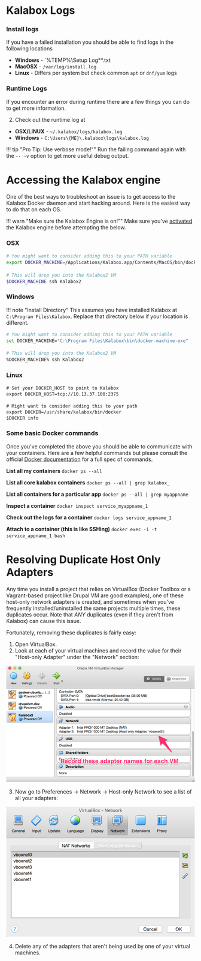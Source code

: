 Kalabox Logs
============

### Install logs

If you have a failed installation you should be able to find logs in the following
locations

* **Windows** - `%TEMP%\Setup Log**.txt
* **MacOSX** - `/var/log/install.log`
* **Linux** - Differs per system but check common `apt` or `dnf/yum` logs

### Runtime Logs

If you encounter an error during runtime there are a few things you can do to get more
information.


2. Check out the runtime log at
  * **OSX/LINUX** - `~/.kalabox/logs/kalabox.log`
  * **Windows** - `C:\Users\{ME}\.kalabox\logs\kalabox.log`

!!! tip "Pro Tip: Use verbose mode!""
    Run the failing command again with the `-- -v` option to get more useful
    debug output.

Accessing the Kalabox engine
============================

One of the best ways to troubleshoot an issue is to get access to the Kalabox Docker daemon and start hacking around. Here is the easiest way to do that on each OS.

!!! warn "Make sure the Kalabox Engine is on!""
    Make sure you've [activated]() the Kalabox engine before attempting the
    below.

### OSX

```bash
# You might want to consider adding this to your PATH variable
export DOCKER_MACHINE=/Applications/Kalabox.app/Contents/MacOS/bin/docker-machine

# This will drop you into the Kalabox2 VM
$DOCKER_MACHINE ssh Kalabox2
```

### Windows

!!! note "Install Directory"
    This assumes you have installed Kalabox at `C:\Program Files\Kalabox`. Replace
    that directory below if your location is different.

```bash
# You might want to consider adding this to your PATH variable
set DOCKER_MACHINE="C:\Program Files\Kalabox\bin\docker-machine-exe"

# This will drop you into the Kalabox2 VM
%DOCKER_MACHINE% ssh Kalabox2
```

### Linux

```
# Set your DOCKER_HOST to point to Kalabox
export DOCKER_HOST=tcp://10.13.37.100:2375

# Might want to consider adding this to your path
export DOCKER=/usr/share/kalabox/bin/docker
$DOCKER info
```

### Some basic Docker commands

Once you've completed the above you should be able to communicate with your
containers. Here are a few helpful commands but please consult the official
[Docker documentation](https://docs.docker.com/engine/) for a full spec of commands.

**List all my containers**
`docker ps --all`

**List all core kalabox containers**
`docker ps --all | grep kalabox_`

**List all containers for a particular app**
`docker ps --all | grep myappname`

**Inspect a container**
`docker inspect service_myappname_1`

**Check out the logs for a container**
`docker logs service_appname_1`

**Attach to a container (this is like SSHing)**
`docker exec -i -t service_appname_1 bash`

Resolving Duplicate Host Only Adapters
======================================

Any time you install a project that relies on VirtualBox (Docker Toolbox or a Vagrant-based project like Drupal VM are good examples), one of these host-only network adapters is created, and sometimes when you've frequently installed/uninstalled the same projects multiple times, these duplicates occur. Note that *ANY* duplicates (even if they aren't from Kalabox) can cause this issue.

Fortunately, removing these duplicates is fairly easy:

1. Open VirtualBox.
2. Look at each of your virtual machines and record the value for their "Host-only Adapter" under the "Network" section:

![Kalabox2 in VirtualBox](./images/kalabox2vb.png)

3. Now go to Preferences -> Network -> Host-only Network to see a list of all your adapters:

![List of host only adapter in VirtualBox](./images/hostonlyadapters.png)

4. Delete any of the adapters that aren't being used by one of your virtual machines.

